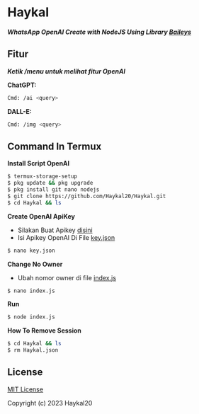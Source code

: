 # Haykal
***WhatsApp OpenAI Create with NodeJS Using Library [Baileys](https://github.com/adiwajshing/Baileys)***
## Fitur
***Ketik /menu untuk melihat fitur OpenAI***

**ChatGPT:**
```bash
Cmd: /ai <query>
```
**DALL-E:**
```bash
Cmd: /img <query>
```
## Command In Termux
**Install Script OpenAI**
```bash
$ termux-storage-setup
$ pkg update && pkg upgrade
$ pkg install git nano nodejs 
$ git clone https://github.com/Haykal20/Haykal.git
$ cd Haykal && ls
```
**Create OpenAI ApiKey**
- Silakan Buat Apikey [disini](https://beta.openai.com/account/api-keys)
- Isi Apikey OpenAI Di File [key.json](https://github.com/Haykal20/Haykal/blob/main/key.json)
```bash
$ nano key.json
```
**Change No Owner**
- Ubah nomor owner di file [index.js](https://github.com/Haykal20/Haykal/blob/main/index.js)
```bash
$ nano index.js
```
**Run**
```bash
$ node index.js
```
**How To Remove Session**
```bash
$ cd Haykal && ls
$ rm Haykal.json
```
## License
[MIT License](https://github.com/Haykal20/Haykal/blob/main/LICENSE)

Copyright (c) 2023 Haykal20
